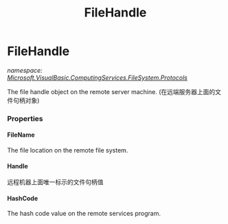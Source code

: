 ﻿---
title: FileHandle
---

# FileHandle
_namespace: [Microsoft.VisualBasic.ComputingServices.FileSystem.Protocols](N-Microsoft.VisualBasic.ComputingServices.FileSystem.Protocols.html)_

The file handle object on the remote server machine.
 (在远端服务器上面的文件句柄对象)



### Properties

#### FileName
The file location on the remote file system.
#### Handle
远程机器上面唯一标示的文件句柄值
#### HashCode
The hash code value on the remote services program.

